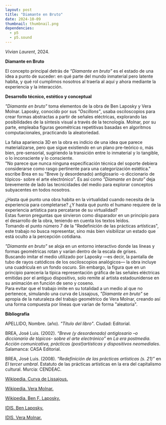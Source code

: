 ```yaml
---
layout: post
title: "Diamante en Bruto"
date: 2024-10-09
thumbnail: thumbnail.png
dependencies:
  - p5
  - p5.sound
---
```


<div id="div-sketch">
  <script type="text/javascript" src="sketch.js"></script>
</div>

_Vivian Laurent_, 2024.

**Diamante en Bruto**

El concepto principal detrás de *“Diamante en bruto”* es el estado de una idea a punto de suceder: en qué parte del mundo inmaterial pero latente habita, y qué rol cumplimos nosotros al traerla al aquí y ahora mediante la experiencia y la interacción.

**Desarrollo técnico, estético y conceptual**

*"Diamante en bruto"* toma elementos de la obra de Ben Laposky y Vera Molnar. Laposky, conocido por sus *"Oscillons"*, usaba osciloscopios para crear formas abstractas a partir de señales eléctricas, explorando las posibilidades de la síntesis visual a través de la tecnología. Molnar, por su parte, empleaba figuras geométricas repetitivas basadas en algoritmos computacionales, practicando la aleatoriedad.

La falsa apariencia 3D en la obra es indicio de una idea que parece materializarse, pero que sigue existiendo en un plano pre-teórico o, más bien, pre-sensorial, sugiriendo la transición entre lo inmaterial y lo tangible, o lo inconsciente y lo consciente.<br>"No parece que nunca ninguna especificación técnica del soporte debiera considerarse como rasgo pertinente para una categorización estética." escribe Brea en su "Breve (y desordenado) antiglosario -o diccionario de tópicos- sobre el arte electrónico". Es así como *"Diamante en bruto"* deja brevemente de lado las tecnicidades del medio para explorar conceptos subyacentes en todos nosotros.

¿Hasta qué punto una obra habita en la virtualidad cuando necesita de la experiencia para completarse? ¿Y hasta qué punto el humano requiere de la experiencia artística para percatarse de su virtualidad?<br>Estas fueron preguntas que sirvieron como disparador en un principio para el desarrollo de la obra, teniendo en cuenta los textos leídos.<br>Tomando el punto número 7 de la "Redefinición de las prácticas artísticas", este trabajo no busca representar, sino más bien visibilizar un estado que está oculto a la percepción cotidiana.

*"Diamante en bruto"* se aloja en un entorno interactivo donde las líneas y formas geométricas rotan y varían dentro de la escala de grises.<br>Buscando imitar el medio utilizado por Laposky —es decir, la pantalla de tubo de rayos catódicos de los osciloscopios analógicos— la obra incluye una cuadrícula en un fondo oscuro. Sin embargo, la figura que en un principio parecería la típica representación gráfica de las señales eléctricas emitidas por el antiguo dispositivo, solo remite al artista estadounidense en su animación en función de seno y coseno.<br>Para evitar que el trabajo imite en su totalidad a un medio al que no pertenece, simulando una curva de Lissajous, *"Diamante en bruto"* se apropia de la naturaleza del trabajo geométrico de Vera Molnar, creando así una forma compuesta por líneas que varían de forma "aleatoria".

**Bibliografía**

APELLIDO, Nombre. (año). _"Título del libro"_. Ciudad: Editorial.

BREA, José Luis. (2002). *“Breve (y desordenado) antiglosario –o diccionario de tópicos- sobre el arte electrónico”* en *La era postmedia. Acción comunicativa, prácticas (post)artísticas y dispositivos neomediales*. Salamanca: CASA Editorial.

BREA, José Luis. (2008). *“Redefinición de las prácticas artísticas (s. 21)”* en *El tercer umbral*. Estatuto de las prácticas artísticas en la era del capitalismo cultural. Murcia: CENDEAC.

[Wikipedia. Curva de Lissajous.](https://es.wikipedia.org/wiki/Curva_de_Lissajous)

[Wikipedia. Vera Molnar.](https://es.wikipedia.org/wiki/Vera_Moln%C3%A1r)

[Wikipedia. Ben F. Laposky.](https://es.wikipedia.org/wiki/Ben_F._Laposky)

[IDIS. Ben Laposky.](https://proyectoidis.org/ben-laposky/)

[IDIS. Vera Molnar.](https://proyectoidis.org/vera-molnar/)
